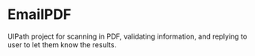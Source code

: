 # EmailPDF
UIPath project for scanning in PDF, validating information, and replying to user to let them know the results.
